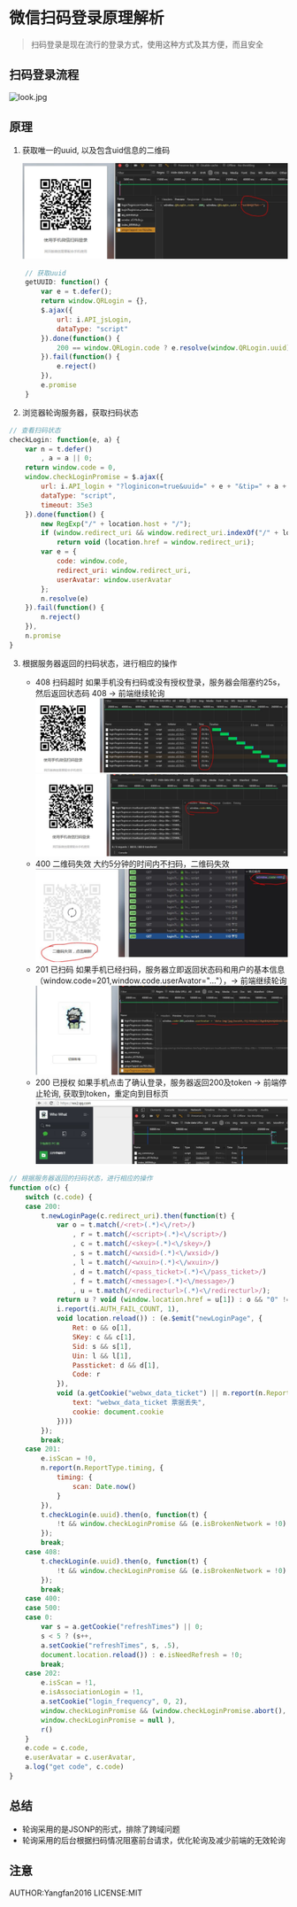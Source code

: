 # 微信扫码登录原理解析

> 扫码登录是现在流行的登录方式，使用这种方式及其方便，而且安全 

## 扫码登录流程

![look.jpg](https://upload-images.jianshu.io/upload_images/538-623026f12e28b0fa.jpg?imageMogr2/auto-orient/strip%7CimageView2/2/w/659)

## 原理
1. 获取唯一的uuid, 以及包含uid信息的二维码

    ![wx-qrcode-getuuid.JPG](https://raw.githubusercontent.com/Yangfan2016/PicBed/master/Blog/wx-qrcode-getuuid.JPG)
```js
    // 获取uuid
    getUUID: function() {
        var e = t.defer();
        return window.QRLogin = {},
        $.ajax({
            url: i.API_jsLogin,
            dataType: "script"
        }).done(function() {
            200 == window.QRLogin.code ? e.resolve(window.QRLogin.uuid) : e.reject(window.QRLogin.code)
        }).fail(function() {
            e.reject()
        }),
        e.promise
    }
```  

2. 浏览器轮询服务器，获取扫码状态  

```js
// 查看扫码状态
checkLogin: function(e, a) {
    var n = t.defer()
        , a = a || 0;
    return window.code = 0,
    window.checkLoginPromise = $.ajax({
        url: i.API_login + "?loginicon=true&uuid=" + e + "&tip=" + a + "&r=" + ~new Date,
        dataType: "script",
        timeout: 35e3
    }).done(function() {
        new RegExp("/" + location.host + "/");
        if (window.redirect_uri && window.redirect_uri.indexOf("/" + location.host + "/") < 0)
            return void (location.href = window.redirect_uri);
        var e = {
            code: window.code,
            redirect_uri: window.redirect_uri,
            userAvatar: window.userAvatar
        };
        n.resolve(e)
    }).fail(function() {
        n.reject()
    }),
    n.promise
}
```

3. 根据服务器返回的扫码状态，进行相应的操作

   - 408 扫码超时  如果手机没有扫码或没有授权登录，服务器会阻塞约25s，然后返回状态码 408 -> 前端继续轮询
    ![wx-qrcode-408-25s.JPG](https://raw.githubusercontent.com/Yangfan2016/PicBed/master/Blog/wx-qrcode-408-25s.JPG)
    ![wx-qrcode-408.JPG](https://raw.githubusercontent.com/Yangfan2016/PicBed/master/Blog/wx-qrcode-408.JPG)
    - 400 二维码失效 大约5分钟的时间内不扫码，二维码失效
    ![wx-qrcode-400.JPG](https://raw.githubusercontent.com/Yangfan2016/PicBed/master/Blog/wx-qrcode-400.JPG)
    - 201 已扫码  如果手机已经扫码，服务器立即返回状态码和用户的基本信息 （window.code=201,window.code.userAvator="..."），-> 前端继续轮询  
    ![wx-qrcode-201.JPG](https://raw.githubusercontent.com/Yangfan2016/PicBed/master/Blog/wx-qrcode-201.JPG)
    - 200 已授权 如果手机点击了确认登录，服务器返回200及token -> 前端停止轮询, 获取到token，重定向到目标页
    ![wx-qrcode-200.JPG](https://raw.githubusercontent.com/Yangfan2016/PicBed/master/Blog/wx-qrcode-200.JPG)


```js
// 根据服务器返回的扫码状态，进行相应的操作
function o(c) {
    switch (c.code) {
    case 200:
        t.newLoginPage(c.redirect_uri).then(function(t) {
            var o = t.match(/<ret>(.*)<\/ret>/)
                , r = t.match(/<script>(.*)<\/script>/)
                , c = t.match(/<skey>(.*)<\/skey>/)
                , s = t.match(/<wxsid>(.*)<\/wxsid>/)
                , l = t.match(/<wxuin>(.*)<\/wxuin>/)
                , d = t.match(/<pass_ticket>(.*)<\/pass_ticket>/)
                , f = t.match(/<message>(.*)<\/message>/)
                , u = t.match(/<redirecturl>(.*)<\/redirecturl>/);
            return u ? void (window.location.href = u[1]) : o && "0" != o[1] ? (alert(f && f[1] || "登陆失败"),
            i.report(i.AUTH_FAIL_COUNT, 1),
            void location.reload()) : (e.$emit("newLoginPage", {
                Ret: o && o[1],
                SKey: c && c[1],
                Sid: s && s[1],
                Uin: l && l[1],
                Passticket: d && d[1],
                Code: r
            }),
            void (a.getCookie("webwx_data_ticket") || n.report(n.ReportType.cookieError, {
                text: "webwx_data_ticket 票据丢失",
                cookie: document.cookie
            })))
        });
        break;
    case 201:
        e.isScan = !0,
        n.report(n.ReportType.timing, {
            timing: {
                scan: Date.now()
            }
        }),
        t.checkLogin(e.uuid).then(o, function(t) {
            !t && window.checkLoginPromise && (e.isBrokenNetwork = !0)
        });
        break;
    case 408:
        t.checkLogin(e.uuid).then(o, function(t) {
            !t && window.checkLoginPromise && (e.isBrokenNetwork = !0)
        });
        break;
    case 400:
    case 500:
    case 0:
        var s = a.getCookie("refreshTimes") || 0;
        s < 5 ? (s++,
        a.setCookie("refreshTimes", s, .5),
        document.location.reload()) : e.isNeedRefresh = !0;
        break;
    case 202:
        e.isScan = !1,
        e.isAssociationLogin = !1,
        a.setCookie("login_frequency", 0, 2),
        window.checkLoginPromise && (window.checkLoginPromise.abort(),
        window.checkLoginPromise = null ),
        r()
    }
    e.code = c.code,
    e.userAvatar = c.userAvatar,
    a.log("get code", c.code)
}
```

## 总结
  - 轮询采用的是JSONP的形式，排除了跨域问题
  - 轮询采用的后台根据扫码情况阻塞前台请求，优化轮询及减少前端的无效轮询
  
## 注意
AUTHOR:Yangfan2016
LICENSE:MIT
